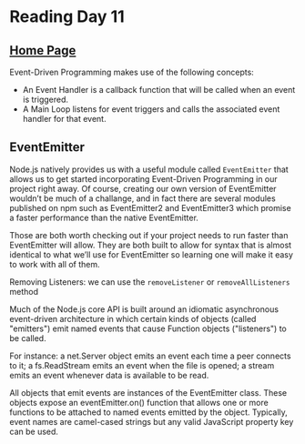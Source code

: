 # Reading Day 11

## [Home Page](/README.md)

Event-Driven Programming makes use of the following concepts:

- An Event Handler is a callback function that will be called when an event is triggered.
- A Main Loop listens for event triggers and calls the associated event handler for that event.

## EventEmitter

Node.js natively provides us with a useful module called `EventEmitter` that allows us to get started incorporating Event-Driven Programming in our project right away. Of course, creating our own version of EventEmitter wouldn’t be much of a challange, and in fact there are several modules published on npm such as EventEmitter2 and EventEmitter3 which promise a faster performance than the native EventEmitter.

Those are both worth checking out if your project needs to run faster than EventEmitter will allow. They are both built to allow for syntax that is almost identical to what we’ll use for EventEmitter so learning one will make it easy to work with all of them.

Removing Listeners: we can use the `removeListener` or `removeAllListeners` method

Much of the Node.js core API is built around an idiomatic asynchronous event-driven architecture in which certain kinds of objects (called "emitters") emit named events that cause Function objects ("listeners") to be called.

For instance: a net.Server object emits an event each time a peer connects to it; a fs.ReadStream emits an event when the file is opened; a stream emits an event whenever data is available to be read.

All objects that emit events are instances of the EventEmitter class. These objects expose an eventEmitter.on() function that allows one or more functions to be attached to named events emitted by the object. Typically, event names are camel-cased strings but any valid JavaScript property key can be used.